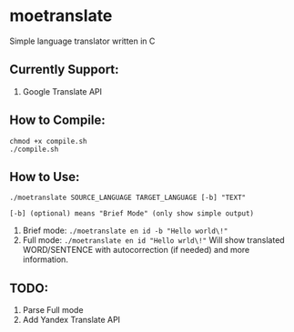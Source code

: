 # moetranslate
Simple language translator written in C

## Currently Support:
1. Google Translate API

## How to Compile:

```
chmod +x compile.sh
./compile.sh
```

## How to Use:

```
./moetranslate SOURCE_LANGUAGE TARGET_LANGUAGE [-b] "TEXT"

[-b] (optional) means "Brief Mode" (only show simple output)
```


1. Brief mode:
	`./moetranslate en id -b "Hello world\!"`
2. Full mode:
	`./moetranslate en id "Hello wrld\!"`
	Will show translated WORD/SENTENCE with autocorrection (if needed) and
	more information.


## TODO:
1. Parse Full mode
2. Add Yandex Translate API
